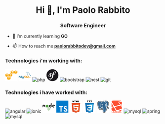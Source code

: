 <h1 align="center">Hi 👋, I'm Paolo Rabbito</h1>
<h3 align="center">Software Engineer</h3>

<!--- 🔭 I’m currently working on **my web development skills and personal projects**-->

- 🌱 I’m currently learning **GO**

- 📫 How to reach me **paolorabbitodev@gmail.com**

<h3 align="left">Technologies i'm working with:</h3>

<p align="left">
    <img src="https://raw.githubusercontent.com/izumin5210/emojipack-for-devicon/master/png/amazonwebservices.png" alt="aws" width="40" height="40"/>
    <img src="https://raw.githubusercontent.com/devicons/devicon/master/icons/mysql/mysql-original-wordmark.svg" alt="mysql" width="40" height="40"/>
    <img src="https://raw.githubusercontent.com/jmnote/z-icons/master/svg/php.svg" alt="php" width="40" height="40"/>
    <img src="https://raw.githubusercontent.com/izumin5210/emojipack-for-devicon/master/png/symfony.png" alt="symfony" width="40" height="40"/>
    <img src="https://raw.githubusercontent.com/jmnote/z-icons/master/svg/bootstrap.svg" alt="bootstrap" width="40" height="40"/>
    <img src="https://raw.githubusercontent.com/jmnote/z-icons/master/svg/nestjs.svg" alt="nest" width="40" height="40"/>
    <img src="https://raw.githubusercontent.com/jmnote/z-icons/master/svg/git.svg" alt="git" width="40" height="40"/>
</p>


<h3 align="left">Technologies i have worked with:</h3>
<p align="left">
    <img src="https://angular.io/assets/images/logos/angular/angular.svg" alt="angular" width="40" height="40"/>
    <img src="https://upload.wikimedia.org/wikipedia/commons/d/d1/Ionic_Logo.svg" alt="ionic" width="40" height="40"/>
    <img src="https://raw.githubusercontent.com/devicons/devicon/master/icons/nodejs/nodejs-original-wordmark.svg" alt="nodejs" width="40" height="40"/>
    <img src="https://raw.githubusercontent.com/devicons/devicon/master/icons/typescript/typescript-original.svg" alt="typescript" width="40" height="40"/> <!--Typescript-->
    <img src="https://raw.githubusercontent.com/devicons/devicon/master/icons/html5/html5-original-wordmark.svg" alt="html5" width="40" height="40"/>
    <img src="https://raw.githubusercontent.com/devicons/devicon/master/icons/css3/css3-original-wordmark.svg" alt="css3" width="40" height="40"/>
    <img src="https://raw.githubusercontent.com/izumin5210/emojipack-for-devicon/master/png/postgresql.png" alt="postgres" width="40" height="40"/>    
    <img src="https://raw.githubusercontent.com/devicons/devicon/master/icons/laravel/laravel-plain-wordmark.svg" alt="laravel" width="40" height="40"/>
    <img src="https://raw.githubusercontent.com/jmnote/z-icons/master/svg/java.svg" alt="mysql" width="40" height="40"/>
    <img src="https://www.vectorlogo.zone/logos/springio/springio-icon.svg" alt="spring" width="40" height="40"/>
    <img src="https://raw.githubusercontent.com/jmnote/z-icons/master/svg/cpp.svg" alt="mysql" width="40" height="40"/>     
</p>

        
<!--<p><img align="left" src="https://github-readme-stats.vercel.app/api/top-langs?username=paolorabbito&theme=dark&show_icons=true&locale=en&layout=compact" alt="paolorabbito" /></p>-->

<!--<p>&nbsp;<img align="center" src="https://github-readme-stats.vercel.app/api?username=paolorabbito&theme=dark&show_icons=true&locale=en" alt="paolorabbito" /></p>-->

<!--<p><img align="center" src="https://github-readme-streak-stats.herokuapp.com/?user=paolorabbito&theme=dark" alt="paolorabbito" /></p>-->

